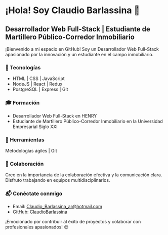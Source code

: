 
# ¡Hola! Soy Claudio Barlassina 👋

## Desarrollador Web Full-Stack | Estudiante de Martillero Público-Corredor Inmobiliario

¡Bienvenido a mi espacio en GitHub! Soy un Desarrollador Web Full-Stack apasionado por la innovación y un estudiante en el campo inmobiliario.

### 🚀 Tecnologías

- HTML | CSS | JavaScript
- NodeJS | React | Redux
- PostgreSQL | Express | Git

### 🎓 Formación

- Desarrollador Web Full-Stack en HENRY
- Estudiante de Martillero Público-Corredor Inmobiliario en la Universidad Empresarial Siglo XXI

### 🔧 Herramientas

Metodologías ágiles | Git

### 🤝 Colaboración

Creo en la importancia de la colaboración efectiva y la comunicación clara. Disfruto trabajando en equipos multidisciplinarios.

### 📬 Conéctate conmigo

- Email: Claudio_Barlassina_ar@hotmail.com
- GitHub: [ClaudioBarlassina](https://github.com/ClaudioBarlassina)

¡Emocionado por contribuir al éxito de proyectos y colaborar con profesionales apasionados! 😊
